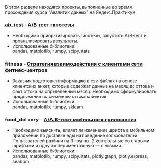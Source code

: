В этом разделе находятся проекты, выполненные во время прохождения курса "Аналитик данных" на Яндекс.Практикум
### ab_test  - <a href='https://github.com/gilmanov-ma/yandex_praktikum/blob/main/ab%20test/ab_test.ipynb'> А/В тест гипотезы </a> <br>
- Необходимо приоритизировать гипотезы, запустить A/B-тест и проанализировать результаты.<br>
- Использованные библиотеки:<br>
pandas, matplotlib, numpy, scipy.stats<br>

### fitness  - <a href= 'https://github.com/gilmanov-ma/yandex_praktikum/blob/main/fitness/fitness.ipynb'> Cтратегия взаимодействия с клиентами сети фитнес-центров </a> <br>
- Заказчик подготовил информацию в csv-файлах на основе клиентских анкет, которые содержат данные на месяц до оттока и факт оттока на определённый месяц. Необходимо сформулировать предложения по снижению оттока клиентов.<br>
- Использованные библиотеки:<br>
pandas, matplotlib, numpy, sklearn<br>

### food_delivery  - <a href= 'https://github.com/gilmanov-ma/yandex_praktikum/blob/main/food_delivery/food_delivery.ipynb'> A/A/B-тест мобильного приложения </a> <br>
- Необходимо выяснить, влияет ли изменение шрифта в мобильном приложении по доставке еды на поведение пользователей. Пользователей разбили на 3 группы: 2 контрольные со старыми шрифтами и одну экспериментальную — с новыми.<br>
- Использованные библиотеки:<br>
pandas, matplotlib, numpy, scipy.stats, plotly.graph, plotly.express, seaborn<br>
